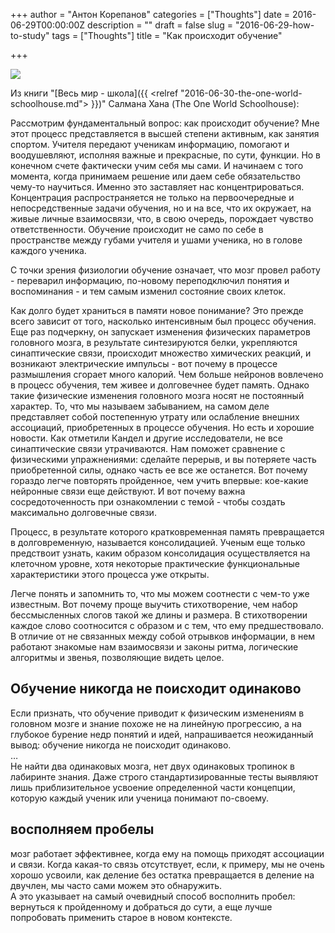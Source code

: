 +++
author = "Антон Корепанов"
categories = ["Thoughts"]
date = 2016-06-29T00:00:00Z
description = ""
draft = false
slug = "2016-06-29-how-to-study"
tags = ["Thoughts"]
title = "Как происходит обучение"

+++

![](http://res.cloudinary.com/ampersd/image/upload/v1467226835/Bugs-Bunny-Looney-Tunes-Characters_fidvn9.jpg)

Из книги "[Весь мир - школа]({{ <relref "2016-06-30-the-one-world-schoolhouse.md"> }})" Салмана Хана (The One World Schoolhouse):

Рассмотрим фундаментальный вопрос: как происходит обучение? Мне этот процесс представляется в высшей степени активным, как занятия спортом. Учителя передают ученикам информацию, помогают и воодушевляют, исполняя важные и прекрасные, по сути, функции. Но в конечном счете фактически учим себя мы сами. И начинаем с того момента, когда принимаем решение или даем себе обязательство чему-то научиться. Именно это заставляет нас концентрироваться. Концентрация распространяется не только на первоочередные и непосредственные задачи обучения, но и на все, что их окружает, на живые личные взаимосвязи, что, в свою очередь, порождает чувство ответственности. Обучение происходит не само по себе в пространстве между губами учителя и ушами ученика, но в голове каждого ученика.

С точки зрения физиологии обучение означает, что мозг провел работу - переварил информацию, по-новому переподключил понятия и воспоминания - и тем самым изменил состояние своих клеток.

Как долго будет храниться в памяти новое понимание? Это прежде всего зависит от того, насколько интенсивным был процесс обучения. Еще раз подчеркну, он запускает изменения физических параметров головного мозга, в результате синтезируются белки, укрепляются синаптические связи, происходит множество химических реакций, и возникают электрические импульсы - вот почему в процессе размышления сгорает много калорий. Чем больше нейронов вовлечено в процесс обучения, тем живее и долговечнее будет память. Однако такие физические изменения головного мозга носят не постоянный характер. То, что мы называем забыванием, на самом деле представляет собой постепенную утрату или ослабление внешних ассоциаций, приобретенных в процессе обучения. Но есть и хорошие новости. Как отметили Кандел и другие исследователи, не все синаптические связи утрачиваются. Нам поможет сравнение с физическими упражнениями: сделайте перерыв, и вы потеряете часть приобретенной силы, однако часть ее все же останется.
Вот почему гораздо легче повторять пройденное, чем учить впервые: кое-какие нейронные связи еще действуют. И вот почему важна сосредоточенность при ознакомлении с темой - чтобы создать максимально долговечные связи.

Процесс, в результате которого кратковременная память превращается в долговременную, называется консолидацией. Ученым еще только предствоит узнать, каким образом консолидация осуществляется на клеточном уровне, хотя некоторые практические функциональные характеристики этого процесса уже открыты.

Легче понять и запомнить то, что мы можем соотнести с чем-то уже известным. Вот почему проще выучить стихотворение, чем набор бессмысленных слогов такой же длины и размера. В стихотворении каждое слово соотносится с образом и с тем, что ему предшествовало. В отличие от не связанных между собой отрывков информации, в нем работают знакомые нам взаимосвязи и законы ритма, логические алгоритмы и звенья, позволяющие видеть целое.

## Обучение никогда не поисходит одинаково
Если признать, что обучение приводит к физическим изменениям в головном мозге и знание похоже не на линейную прогрессию, а на глубокое бурение недр понятий и идей, напрашивается неожиданный вывод: обучение никогда не поисходит одинаково.  
…  
Не найти два одинаковых мозга, нет двух одинаковых тропинок в лабиринте знания. Даже строго стандартизированные тесты выявляют лишь приблизительное усвоение определенной части концепции, которую каждый ученик или ученица понимают по-своему.

## восполняем пробелы
мозг работает эффективнее, когда ему на помощь приходят ассоциации и связи. Когда какая-то связь отсутствует, если, к примеру, мы не очень хорошо усвоили, как деление без остатка превращается в деление на двучлен, мы часто сами можем это обнаружить.   
А это указывает на самый очевидный способ восполнить пробел: вернуться к пройденному и добраться до сути, а еще лучше попробовать применить старое в новом контексте.